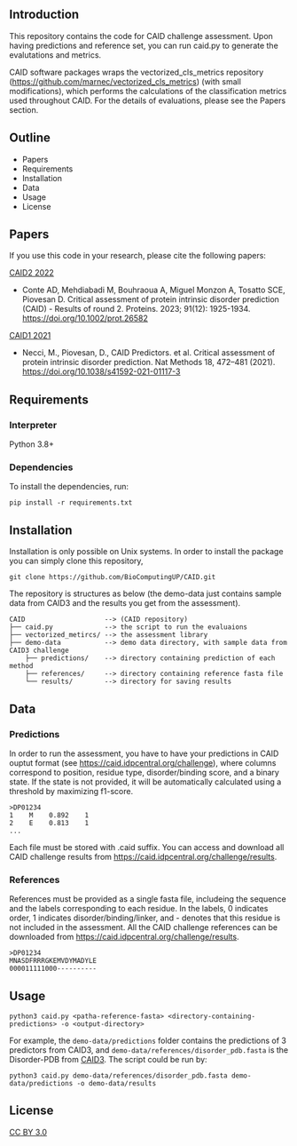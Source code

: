## Introduction
This repository contains the code for CAID challenge assessment. Upon having predictions and reference set, you can run caid.py to generate the evalutations and metrics. 

CAID software packages wraps the vectorized_cls_metrics repository (https://github.com/marnec/vectorized_cls_metrics) (with small modifications), 
which performs the calculations of the classification metrics used throughout CAID. For the details of evaluations, please see the Papers section. 


## Outline
* Papers
* Requirements
* Installation
* Data
* Usage
* License

## Papers
If you use this code in your research, please cite the following papers:

[CAID2 2022](https://onlinelibrary.wiley.com/doi/full/10.1002/prot.26582)
- Conte AD, Mehdiabadi M, Bouhraoua A, Miguel Monzon A, Tosatto SCE, Piovesan D. Critical assessment of protein intrinsic disorder prediction (CAID) - Results of round 2. Proteins. 2023; 91(12): 1925-1934. https://doi.org/10.1002/prot.26582   

[CAID1 2021](https://www.nature.com/articles/s41592-021-01117-3)
- Necci, M., Piovesan, D., CAID Predictors. et al. Critical assessment of protein intrinsic disorder prediction. Nat Methods 18, 472–481 (2021). https://doi.org/10.1038/s41592-021-01117-3


## Requirements
### Interpreter
Python 3.8+

### Dependencies
To install the dependencies, run: 
```
pip install -r requirements.txt
```

## Installation
Installation is only possible on Unix systems. In order to install the package you can simply clone this repository, 

```
git clone https://github.com/BioComputingUP/CAID.git
```

The repository is structures as below (the demo-data just contains sample data from CAID3 and the results you get from the assessment).
```
CAID                    --> (CAID repository)
├── caid.py             --> the script to run the evaluaions
├── vectorized_metircs/ --> the assessment library 
├── demo-data           --> demo data directory, with sample data from CAID3 challenge  
    ├── predictions/    --> directory containing prediction of each method
    ├── references/     --> directory containing reference fasta file 
    └── results/        --> directory for saving results
```

## Data

### Predictions
In order to run the assessment, you have to have your predictions in CAID ouptut format (see https://caid.idpcentral.org/challenge), where columns correspond to position, residue type, disorder/binding score, and a binary state. If the state is not provided, it will be automatically calculated using a threshold by maximizing f1-score.  

```
>DP01234
1    M    0.892    1
2    E    0.813    1
...
```
Each file must be stored with .caid suffix. You can access and download all CAID challenge results from https://caid.idpcentral.org/challenge/results. 


### References
References must be provided as a single fasta file, includeing the sequence and the labels corresponding to each residue. In the labels, 0 indicates order, 1 indicates disorder/binding/linker, and - denotes that this residue is not included in the assessment. All the CAID challenge references can be downloaded from https://caid.idpcentral.org/challenge/results.

```
>DP01234
MNASDFRRRGKEMVDYMADYLE
000011111000----------
```

## Usage
```
python3 caid.py <patha-reference-fasta> <directory-containing-predictions> -o <output-directory>
```
For example, the `demo-data/predictions` folder contains the predictions of 3 predictors from CAID3, and `demo-data/references/disorder_pdb.fasta` is the Disorder-PDB from [CAID3](https://caid.idpcentral.org/challenge/results). The script could be run by: 

```
python3 caid.py demo-data/references/disorder_pdb.fasta demo-data/predictions -o demo-data/results
```
## License
[CC BY 3.0](https://creativecommons.org/licenses/by/3.0/)